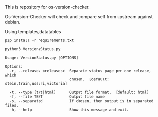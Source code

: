 This is repository for os-version-checker.

Os-Version-Checker will check and compare self
from upstream against debian.

Using templates/datatables 

    pip install -r requirements.txt

    python3 VersionsStatus.py
    
    Usage: VersionStatus.py [OPTIONS]
    
    Options:
      -r, --releases <releases>  Separate status page per one release, which
                                 chosen.  [default: stein,train,ussuri,victoria]
    
      -t, --type [txt|html]      Output file format.  [default: html]
      -f, --file TEXT            Output file name
      -s, --separated            If chosen, then output is in separated files.
      -h, --help                 Show this message and exit.



